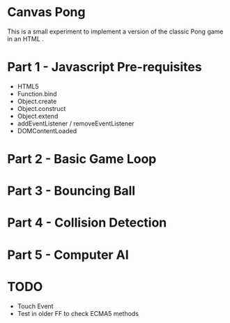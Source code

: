 Canvas Pong
===========

This is a small experiment to implement a version of the classic Pong game in an HTML <canvas>.

Part 1 - Javascript Pre-requisites
==================================

 * HTML5 <canvas>
 * Function.bind
 * Object.create
 * Object.construct
 * Object.extend
 * addEventListener / removeEventListener
 * DOMContentLoaded

Part 2 - Basic Game Loop
========================

Part 3 - Bouncing Ball
======================

Part 4 - Collision Detection
============================

Part 5 - Computer AI
====================

TODO
====
 * Touch Event
 * Test in older FF to check ECMA5 methods

